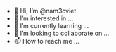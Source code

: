 - 👋 Hi, I’m @nam3cviet
- 👀 I’m interested in ...
- 🌱 I’m currently learning ...
- 💞️ I’m looking to collaborate on ...
- 📫 How to reach me ...

<!---
nam3cviet/nam3cviet is a ✨ special ✨ repository because its `README.md` (this file) appears on your GitHub profile.
You can click the Preview link to take a look at your changes.
--->
